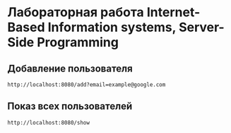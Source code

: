 # Лабораторная работа Internet-Based Information systems, Server-Side Programming

## Добавление пользователя

```http://localhost:8080/add?email=example@google.com```

## Показ всех пользователей

```http://localhost:8080/show```